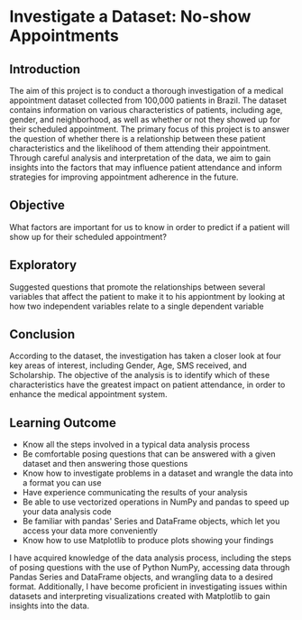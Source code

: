 # Investigate a Dataset: No-show Appointments

## Introduction
The aim of this project is to conduct a thorough investigation of a medical appointment dataset collected from 100,000 patients in Brazil. The dataset contains information on various characteristics of patients, including age, gender, and neighborhood, as well as whether or not they showed up for their scheduled appointment. The primary focus of this project is to answer the question of whether there is a relationship between these patient characteristics and the likelihood of them attending their appointment. Through careful analysis and interpretation of the data, we aim to gain insights into the factors that may influence patient attendance and inform strategies for improving appointment adherence in the future.

## Objective
What factors are important for us to know in order to predict if a patient will show up for their scheduled appointment?

## Exploratory
Suggested questions that promote the relationships between several variables that affect the patient to make it to his appiontment by looking at how two independent variables relate to a single dependent variable

## Conclusion
According to the dataset, the investigation has taken a closer look at four key areas of interest, including Gender, Age, SMS received, and Scholarship. The objective of the analysis is to identify which of these characteristics have the greatest impact on patient attendance, in order to enhance the medical appointment system.

## Learning Outcome

* Know all the steps involved in a typical data analysis process
* Be comfortable posing questions that can be answered with a given dataset and then answering those questions
* Know how to investigate problems in a dataset and wrangle the data into a format you can use
* Have experience communicating the results of your analysis
* Be able to use vectorized operations in NumPy and pandas to speed up your data analysis code
* Be familiar with pandas' Series and DataFrame objects, which let you access your data more conveniently
* Know how to use Matplotlib to produce plots showing your findings

I have acquired knowledge of the data analysis process, including the steps of posing questions with the use of Python NumPy, accessing data through Pandas Series and DataFrame objects, and wrangling data to a desired format. Additionally, I have become proficient in investigating issues within datasets and interpreting visualizations created with Matplotlib to gain insights into the data.
